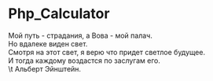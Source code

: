 # Php_Calculator
Мой путь - страдания, а Вова - мой палач.  
Но вдалеке виден свет.  
Смотря на этот свет, я верю что придет светлое будущее.  
И тогда каждому воздастся по заслугам его.  
\t Альберт Эйнштейн.
